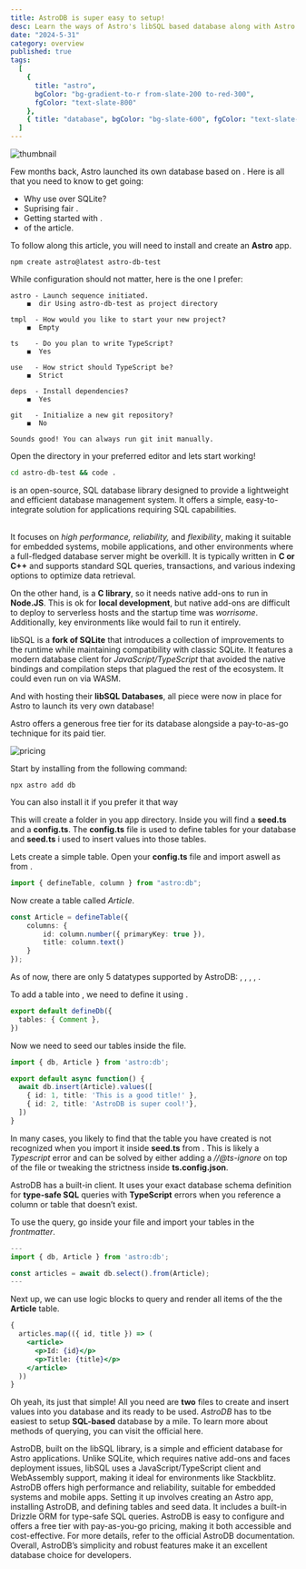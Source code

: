 ```yaml
---
title: AstroDB is super easy to setup!
desc: Learn the ways of Astro's libSQL based database along with Astro Studio.
date: "2024-5-31"
category: overview
published: true
tags:
  [
    {
      title: "astro",
      bgColor: "bg-gradient-to-r from-slate-200 to-red-300",
      fgColor: "text-slate-800"
    },
    { title: "database", bgColor: "bg-slate-600", fgColor: "text-slate-200" }
  ]
---
```


<script>
  import Link from "../../components/custom/link.svelte"
  import Headings from "../../components/custom/headings.svelte"
  import CodeSpan from "../../components/custom/codespan.svelte"
  import Warning from "../../components/custom/warning.svelte"
  import Success from "../../components/custom/success.svelte"
  import Info from "../../components/custom/info.svelte"
  import Summary from "../../components/custom/summary.svelte"
  import Error from "../../components/custom/error.svelte"
  import TopButton from "../../components/shared/scroll-to-top.svelte"
</script>

<TopButton />

![thumbnail](/images/astro-db/thumbnail.png)

<Headings title="Astro now has its own database" />

Few months back, Astro launched its own database based on <Link title="Turso" url="https://turso.tech/" />. Here is all that you need to know to get going:

- Why use <Link title="libSQL" url="#libsql" /> over SQLite?
- Suprising fair <Link title="Pricing" url="#pricing" />.
- Getting started with <Link title="AstroDB" url="#astrodb" />.
- <Link url="#summary" title="Summary" /> of the article.

<Headings title="initializing astro app" />

To follow along this article, you will need to install and create an **Astro** app.

```shell
npm create astro@latest astro-db-test
```

While configuration should not matter, here is the one I prefer:

```text
astro - Launch sequence initiated.
    ◼  dir Using astro-db-test as project directory

tmpl  - How would you like to start your new project?
    ◼  Empty

ts    - Do you plan to write TypeScript?
    ◼  Yes

use   - How strict should TypeScript be?
    ◼  Strict

deps  - Install dependencies?
    ◼  Yes

git   - Initialize a new git repository?
    ◼  No

Sounds good! You can always run git init manually.
```

<div id="libsql">
Open the directory in your preferred editor and lets start working!
</div>

```bash
cd astro-db-test && code .
```

<Headings title="What is libSQL and why did Astro choose it?" />

<Link url="https://turso.tech/libsql" title="libSQL" /> is an open-source, SQL database library designed to provide a lightweight and efficient database management system. It offers a simple, easy-to-integrate solution for applications requiring SQL capabilities. 
<br /><br />

It focuses on _high performance, reliability,_ and _flexibility_, making it suitable for embedded systems, mobile applications, and other environments where a full-fledged database server might be overkill. It is typically written in **C or C++** and supports standard SQL queries, transactions, and various indexing options to optimize data retrieval.
<br />

On the other hand, <Link title="SQLite" url="https://www.sqlite.org/" /> is a **C library**, so it needs native add-ons to run in **Node.JS**. This is ok for **local development**, but native add-ons are difficult to deploy to serverless hosts and the startup time was _worrisome_. Additionally, key environments like <Link title="Stackblitz" url="https://stackblitz.com/" /> would fail to run it entirely.
<br />

libSQL is a **fork of SQLite** that introduces a collection of improvements to the runtime while maintaining compatibility with classic SQLite. It features a modern database client for _JavaScript/TypeScript_ that avoided the native bindings and compilation steps that plagued the rest of the ecosystem. It could even run on <Link title="Stackblitz" url="https://stackblitz.com/" /> via WASM.
<br />

And with <Link id="pricing" title="Turso" url="https://turso.tech/" /> hosting their **libSQL Databases**, all piece were now in place for Astro to launch its very own database!

<Headings title="use Astrodb for free (No Credit Card!)" />

Astro offers a generous free tier for its database alongside a pay-to-as-go technique for its paid tier.


<div class="my-10">

![pricing](/images/astro-db/pricing.png)

</div>

<Headings title="getting started with astrodb"  id="astrodb" />

Start by installing <CodeSpan title="astro-db" /> from the following command:

```shell
npx astro add db
```

<Info>You can also install it <Link title="manually" url="https://docs.astro.build/en/guides/integrations-guide/db/#manual-installation" /> if you prefer it that way</Info>

This will create a <CodeSpan title="db" /> folder in you app directory. Inside you will find a **seed.ts** and a **config.ts**. The **config.ts** file is used to define tables for your database and **seed.ts** i used to insert values into those tables.
<br />

Lets create a simple table. Open your **config.ts** file and import <CodeSpan title="defineTable" /> aswell as <CodeSpan title="column" /> from <CodeSpan title="astro:db" />.

```ts
import { defineTable, column } from "astro:db";
```

Now create a table called _Article_.

```ts
const Article = defineTable({
	columns: {
		id: column.number({ primaryKey: true }),
		title: column.text()
	}
});
```

<Info>

As of now, there are only 5 datatypes supported by AstroDB:
<CodeSpan title="column.text()" />, <CodeSpan title="column.number()" />, <CodeSpan title="column.date()" />, <CodeSpan title="column.boolean()" />, <CodeSpan title="column.json()" />.

</Info>

To add a table into <CodeSpan title="astro:db" />, we need to define it using <CodeSpan title="defineDb" />.

```ts
export default defineDb({
  tables: { Comment },
})
```

Now we need to seed our tables inside the <CodeSpan title="seed.ts" /> file.

```ts
import { db, Article } from 'astro:db';

export default async function() {
  await db.insert(Article).values([
    { id: 1, title: 'This is a good title!' },
    { id: 2, title: 'AstroDB is super cool!'},
  ])
}
```

<Error>

In many cases, you likely to find that the table you have created is not recognized when you import it inside __seed.ts__ from <CodeSpan title="astro:db" />. This is likely a _Typescript_ error and can be solved by either adding a _//@ts-ignore_ on top of the file or tweaking the strictness inside __ts.config.json__.

</Error>

<Headings title="Query your database" />

AstroDB has a built-in <Link title="Drizzle ORM" url="https://orm.drizzle.team/" /> client. It uses your exact database schema definition for __type-safe SQL__ queries with __TypeScript__ errors when you reference a column or table that doesn’t exist.
<br />

To use the <CodeSpan title="SELECT" /> query, go inside your <CodeSpan title="src/pages/index.astro" /> file and import your tables in the _frontmatter_.

```ts
---
import { db, Article } from 'astro:db';

const articles = await db.select().from(Article);
---
```

Next up, we can use logic blocks to query and render all items of the the __Article__ table.

```jsx
{
  articles.map(({ id, title }) => (
    <article>
      <p>Id: {id}</p>
      <p>Title: {title}</p>
    </article>
  ))
}
```

<Success id="summary">

Oh yeah, its just that simple! All you need are __two__ files to create and insert values into you database and its ready to be used. _AstroDB_ has to tbe easiest to setup __SQL-based__ database by a mile. To learn more about methods of querying, you can visit the official <Link title="documentation" url="https://docs.astro.build/en/guides/astro-db/" /> here.

</Success>

<Summary>

AstroDB, built on the libSQL library, is a simple and efficient database for Astro applications. Unlike SQLite, which requires native add-ons and faces deployment issues, libSQL uses a JavaScript/TypeScript client and WebAssembly support, making it ideal for environments like Stackblitz. AstroDB offers high performance and reliability, suitable for embedded systems and mobile apps. Setting it up involves creating an Astro app, installing AstroDB, and defining tables and seed data. It includes a built-in Drizzle ORM for type-safe SQL queries. AstroDB is easy to configure and offers a free tier with pay-as-you-go pricing, making it both accessible and cost-effective. For more details, refer to the official AstroDB documentation. Overall, AstroDB’s simplicity and robust features make it an excellent database choice for developers.

</Summary>
